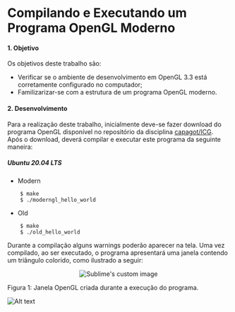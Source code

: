 # Compilando e Executando um Programa OpenGL Moderno

#### 1. Objetivo
Os objetivos deste trabalho são:
-  Verificar se o ambiente de desenvolvimento em OpenGL 3.3 está corretamente configurado no computador;
-  Familizarizar-se com a estrutura de um programa OpenGL moderno.

#### 2. Desenvolvimento
Para a realização deste trabalho, inicialmente deve-se fazer download do programa OpenGL disponível no repositório da disciplina [capagot/ICG](https://github.com/capagot/icg).
Após o download, deverá compilar e executar este programa da seguinte maneira:
##### Ubuntu 20.04 LTS

-  Modern
  ````
      $ make
      $ ./moderngl_hello_world 
  ````
-  Old
  ````
      $ make
      $ ./old_hello_world 
  ````
  Durante a compilação alguns warnings poderão aparecer na tela. Uma vez compilado, ao ser executado, o programa apresentará uma janela contendo um triângulo colorido, como ilustrado a seguir:
  <p align="center">
  <img src="https://user-images.githubusercontent.com/54148100/94626457-846a3b00-0291-11eb-8ba8-579bbbb48592.jpg" alt="Sublime's custom image"/>
</p>

Figura 1: Janela OpenGL criada durante a execução do programa.

![Alt text](https://user-images.githubusercontent.com/54148100/94623221-11a99180-028a-11eb-8274-3c2bf81e4bdd.gif)
